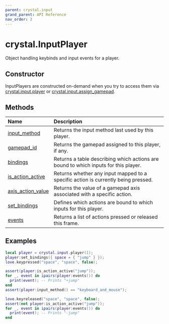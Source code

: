 ```yaml
---
parent: crystal.input
grand_parent: API Reference
nav_order: 2
---
```


# crystal.InputPlayer

Object handling keybinds and input events for a player.

## Constructor

InputPlayers are constructed on-demand when you try to access them via [crystal.input.player](player) or [crystal.input.assign_gamepad](assign_gamepad).

## Methods

| Name                                                | Description                                                                         |
| :-------------------------------------------------- | :---------------------------------------------------------------------------------- |
| [input_method](input_player_input_method)           | Returns the input method last used by this player.                                  |
| [gamepad_id](input_player_gamepad_id)               | Returns the gamepad assigned to this player, if any.                                |
| [bindings](input_player_bindings)                   | Returns a table describing which actions are bound to which inputs for this player. |
| [is_action_active](input_player_is_action_active)   | Returns whether any input mapped to a specific action is currently being pressed.   |
| [axis_action_value](input_player_axis_action_value) | Returns the value of a gamepad axis associated with a specific action.              |
| [set_bindings](input_player_set_bindings)           | Defines which actions are bound to which inputs for this player.                    |
| [events](input_player_events)                       | Returns a list of actions pressed or released this frame.                           |

## Examples

```lua
local player = crystal.input.player(1);
player:set_bindings({ space = { "jump" } });
love.keypressed("space", "space", false);

assert(player:is_action_active("jump"));
for _, event in ipairs(player:events()) do
  print(event); -- Prints "+jump"
end
assert(player:input_method() == "keyboard_and_mouse");

love.keyreleased("space", "space", false);
assert(not player:is_action_active("jump"));
for _, event in ipairs(player:events()) do
  print(event); -- Prints "-jump"
end
```

